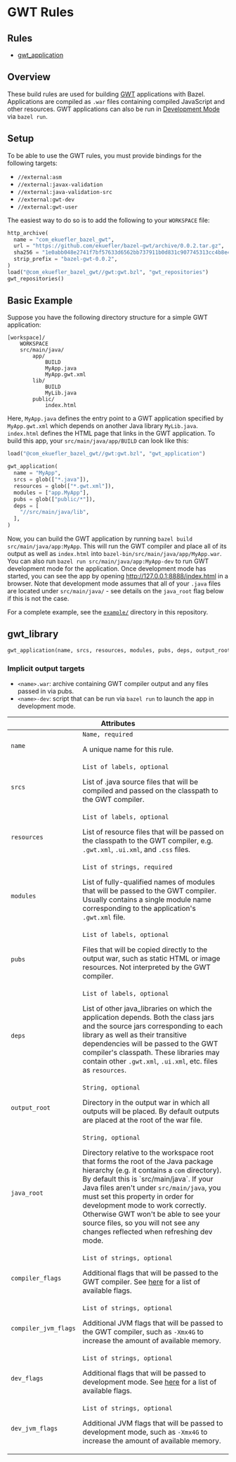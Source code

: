 # GWT Rules

<div class="toc">
  <h2>Rules</h2>
  <ul>
    <li><a href="#gwt_application">gwt_application</a></li>
  </ul>
</div>

## Overview

These build rules are used for building [GWT](http://www.gwtproject.org/)
applications with Bazel. Applications are compiled as `.war` files containing
compiled JavaScript and other resources. GWT applications can also be run in
[Development Mode](http://www.gwtproject.org/doc/latest/DevGuideCompilingAndDebugging.html)
via `bazel run`.

<a name="setup"></a>
## Setup

To be able to use the GWT rules, you must provide bindings for the following
targets:

  * `//external:asm`
  * `//external:javax-validation`
  * `//external:java-validation-src`
  * `//external:gwt-dev`
  * `//external:gwt-user`

The easiest way to do so is to add the following to your `WORKSPACE` file:

```python
http_archive(
  name = "com_ekuefler_bazel_gwt",
  url = "https://github.com/ekuefler/bazel-gwt/archive/0.0.2.tar.gz",
  sha256 = "1e0abb048e2741f7bf57633d6562bb737911b0d831c907745313cc4b8e4a837e",
  strip_prefix = "bazel-gwt-0.0.2",
)
load("@com_ekuefler_bazel_gwt//gwt:gwt.bzl", "gwt_repositories")
gwt_repositories()
```

<a name="basic-example"></a>
## Basic Example

Suppose you have the following directory structure for a simple GWT application:

```
[workspace]/
    WORKSPACE
    src/main/java/
        app/
            BUILD
            MyApp.java
            MyApp.gwt.xml
        lib/
            BUILD
            MyLib.java
        public/
            index.html
```

Here, `MyApp.java` defines the entry point to a GWT application specified by
`MyApp.gwt.xml` which depends on another Java library `MyLib.java`. `index.html`
defines the HTML page that links in the GWT application. To build this app, your
`src/main/java/app/BUILD` can look like this:

```python
load("@com_ekuefler_bazel_gwt//gwt:gwt.bzl", "gwt_application")

gwt_application(
  name = "MyApp",
  srcs = glob(["*.java"]),
  resources = glob(["*.gwt.xml"]),
  modules = ["app.MyApp"],
  pubs = glob(["public/*"]),
  deps = [
    "//src/main/java/lib",
  ],
)
```

Now, you can build the GWT application by running
`bazel build src/main/java/app:MyApp`. This will run the GWT compiler and place
all of its output as well as `index.html` into
`bazel-bin/src/main/java/app/MyApp.war`. You can also run
`bazel run src/main/java/app:MyApp-dev` to run GWT development mode for the
application. Once development mode has started, you can see the app by opening
http://127.0.0.1:8888/index.html in a browser. Note that development mode assumes
that all of your `.java` files are located under `src/main/java/` - see details
on the `java_root` flag below if this is not the case.

For a complete example, see the
[`example/`](https://github.com/ekuefler/bazel-gwt/tree/master/example/src/main/java/com/ekuefler/sample)
directory in this repository.

<a name="gwt_application"></a>
## gwt_library

```python
gwt_application(name, srcs, resources, modules, pubs, deps, output_root, java_root, compiler_flags, compiler_jvm_flags, dev_flags, dev_jvm_flags):
```

### Implicit output targets

 * `<name>.war`: archive containing GWT compiler output and any files passed
   in via pubs.
 * `<name>-dev`: script that can be run via `bazel run` to launch the app in
   development mode.

<table class="table table-condensed table-bordered table-params">
  <colgroup>
    <col class="col-param" />
    <col class="param-description" />
  </colgroup>
  <thead>
    <tr>
      <th colspan="2">Attributes</th>
    </tr>
  </thead>
  <tbody>
    <tr>
      <td><code>name</code></td>
      <td>
        <code>Name, required</code>
        <p>A unique name for this rule.</p>
      </td>
    </tr>
    <tr>
      <td><code>srcs</code></td>
      <td>
        <code>List of labels, optional</code>
        <p>
          List of .java source files that will be compiled and passed on the
          classpath to the GWT compiler.
        </p>
      </td>
    </tr>
    <tr>
      <td><code>resources</code></td>
      <td>
        <code>List of labels, optional</code>
        <p>
          List of resource files that will be passed on the classpath to the GWT
          compiler, e.g. <code>.gwt.xml</code>, <code>.ui.xml</code>, and
          <code>.css</code> files.
        </p>
      </td>
    </tr>
    <tr>
      <td><code>modules</code></td>
      <td>
        <code>List of strings, required</code>
        <p>
          List of fully-qualified names of modules that will be passed to the GWT
          compiler. Usually contains a single module name corresponding to the
          application's <code>.gwt.xml</code> file.
        </p>
      </td>
    </tr>
    <tr>
      <td><code>pubs</code></td>
      <td>
        <code>List of labels, optional</code>
        <p>
          Files that will be copied directly to the output war, such as static
          HTML or image resources. Not interpreted by the GWT compiler.
        </p>
      </td>
    </tr>
    <tr>
      <td><code>deps</code></td>
      <td>
        <code>List of labels, optional</code>
        <p>
          List of other java_libraries on which the application depends. Both the
          class jars and the source jars corresponding to each library as well as
          their transitive dependencies will be passed to the GWT compiler's
          classpath. These libraries may contain other <code>.gwt.xml</code>,
          <code>.ui.xml</code>, etc. files as <code>resources</code>.
        </p>
      </td>
    </tr>
    <tr>
      <td><code>output_root</code></td>
      <td>
        <code>String, optional</code>
        <p>
          Directory in the output war in which all outputs will be placed. By
          default outputs are placed at the root of the war file.
        </p>
      </td>
    </tr>
    <tr>
      <td><code>java_root</code></td>
      <td>
        <code>String, optional</code>
        <p>
          Directory relative to the workspace root that forms the root of the
          Java package hierarchy (e.g. it contains a <code>com</code> directory).
          By default this is `src/main/java`. If your Java files aren't under
          <code>src/main/java</code>, you must set this property in order for
          development mode to work correctly. Otherwise GWT won't be able to see
          your source files, so you will not see any changes reflected when
          refreshing dev mode.
        </p>
      </td>
    </tr>
    <tr>
      <td><code>compiler_flags</code></td>
      <td>
        <code>List of strings, optional</code>
        <p>
          Additional flags that will be passed to the GWT compiler. See
          <a href='http://www.gwtproject.org/doc/latest/DevGuideCompilingAndDebugging.html#DevGuideCompilerOptions'>here</a>
          for a list of available flags.
        </p>
      </td>
    </tr>
    <tr>
      <td><code>compiler_jvm_flags</code></td>
      <td>
        <code>List of strings, optional</code>
        <p>
          Additional JVM flags that will be passed to the GWT compiler, such as
          <code>-Xmx4G</code> to increase the amount of available memory.
        </p>
      </td>
    </tr>
    <tr>
      <td><code>dev_flags</code></td>
      <td>
        <code>List of strings, optional</code>
        <p>
          Additional flags that will be passed to development mode. See
          <a href='http://www.gwtproject.org/doc/latest/DevGuideCompilingAndDebugging.html#What_options_can_be_passed_to_development_mode'>here</a>
          for a list of available flags.
        </p>
      </td>
    </tr>
    <tr>
      <td><code>dev_jvm_flags</code></td>
      <td>
        <code>List of strings, optional</code>
        <p>
          Additional JVM flags that will be passed to development mode, such as
          <code>-Xmx4G</code> to increase the amount of available memory.
        </p>
      </td>
    </tr>
  </tbody>
</table>
